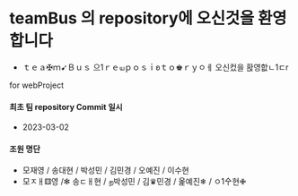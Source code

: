 # teamBus 의 repository에 오신것을 환영합니다
- ｔｅａ✠ｍ➹Ｂｕｓ 으1ｒｅயｐｏｓｉʚｔｏ♚ｒｙㅇㅔ 오신컸을 홙영핪ㄴ1ㄷr

for webProject

#### 최초 팀 repository Commit 일시
- 2023-03-02

#### 조원 명단
- 모재영 / 송대현 / 박성민 / 김민경 / 오예진 / 이수현
- 모ㅈㅐ⚅영 /✻ 송ㄷㅐ현 / ற박성민 / 김♛민경 / 옱예진❄ / ㅇ1㐃현✙

